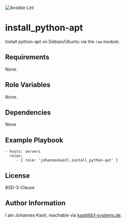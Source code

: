 ![Ansible Lint](https://github.com/johanneskastl/ansible-role-install_python-apt/workflows/Ansible%20Lint/badge.svg)

install_python-apt
=========

Install python-apt on Debian/Ubuntu via the `raw` module.

Requirements
------------

None.

Role Variables
--------------

None.

Dependencies
------------

None

Example Playbook
----------------

    - hosts: servers
      roles:
         - { role: 'johanneskastl.install_python-apt' }

License
-------

BSD-3-Clause

Author Information
------------------

I am Johannes Kastl, reachable via kastl@b1-systems.de.
